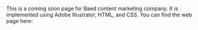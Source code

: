 This is a coming soon page for Baed content marketing company. It is implemented using Adobe Illustrator, HTML, and CSS.
You can find the web page here:
